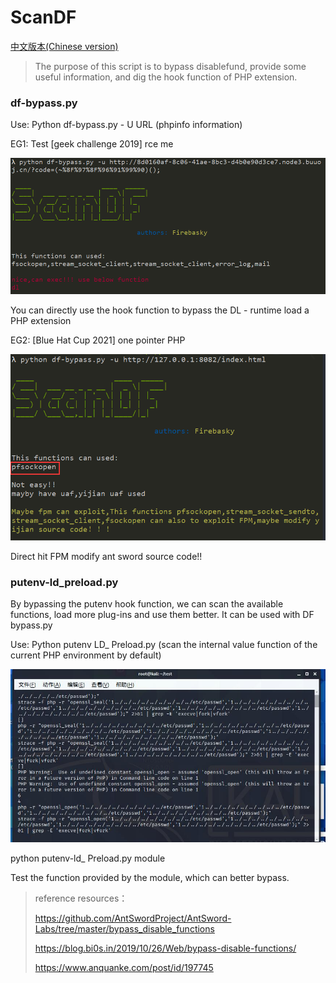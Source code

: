 # ScanDF

[中文版本(Chinese version)](README.zh-cn.md)

>The purpose of this script is to bypass disablefund, provide some useful information, and dig the hook function of PHP extension.

### df-bypass.py

Use: Python df-bypass.py - U URL (phpinfo information)

EG1: Test [geek challenge 2019] rce me

![image-20210701161616342](img/1.png)

You can directly use the hook function to bypass the DL - runtime load a PHP extension

EG2: [Blue Hat Cup 2021] one pointer PHP

![image-20210701165831589](img/2.png)

Direct hit FPM modify ant sword source code!!

### putenv-ld_preload.py

By bypassing the putenv hook function, we can scan the available functions, load more plug-ins and use them better. It can be used with DF bypass.py

Use: Python putenv LD_ Preload.py (scan the internal value function of the current PHP environment by default)

![QQ图片20210701172608](img/3.jpg)

python putenv-ld_ Preload.py module

Test the function provided by the module, which can better bypass.

>reference resources：
>
>https://github.com/AntSwordProject/AntSword-Labs/tree/master/bypass_disable_functions
>
>https://blog.bi0s.in/2019/10/26/Web/bypass-disable-functions/
>
>https://www.anquanke.com/post/id/197745

